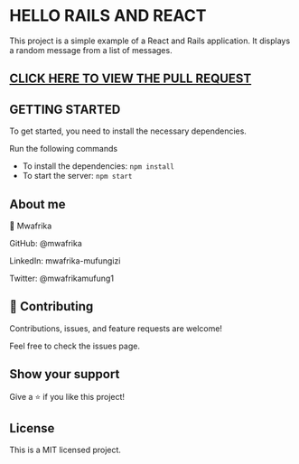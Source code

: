 # HELLO RAILS AND REACT

This project is a simple example of a React and Rails application. It displays a random message from a list of messages.

## [CLICK HERE TO VIEW THE PULL REQUEST](https://github.com/mwafrika/hello-react-front-end/pull/1)

## GETTING STARTED

To get started, you need to install the necessary dependencies.

Run the following commands

- To install the dependencies: `npm install`
- To start the server: `npm start`

## About me

👤 Mwafrika

GitHub: @mwafrika

LinkedIn: mwafrika-mufungizi

Twitter: @mwafrikamufung1

## 🤝 Contributing

Contributions, issues, and feature requests are welcome!

Feel free to check the issues page.

## Show your support

Give a ⭐️ if you like this project!

## License

This is a MIT licensed project.
